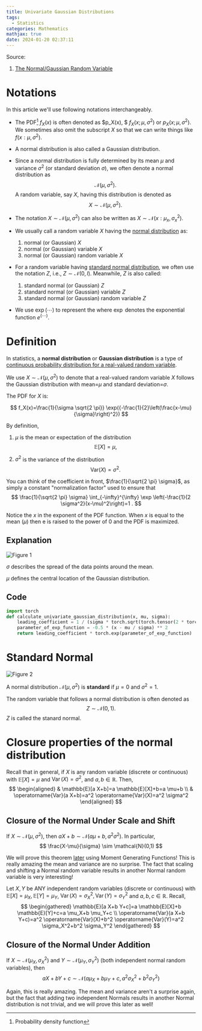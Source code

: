 ```yaml
---
title: Univariate Gaussian Distributions
tags:
  - Statistics
categories: Mathematics
mathjax: true
date: 2024-01-20 02:37:11
---
```



Source:

1. [The Normal/Gaussian Random Variable](https://web.stanford.edu/class/archive/cs/cs109/cs109.1218/files/student_drive/4.3.pdf)

<!--more-->

# Notations

In this article we'll use following notations interchangeably.

* The PDF[^1] $f_X(x)$ is often denoted as $p_X(x), $ $f_X\left(x ; \mu, \sigma^2\right)$ or $p_X\left(x ; \mu, \sigma^2\right)$. We sometimes also omit the subscript $X$ so that we can write things like $f(x:\mu,\sigma^2)$.

* A normal distribution is also called a Gaussian distribution.

* Since a normal distribution is fully determined by its mean $\mu$ and variance $\sigma^2$ (or standard deviation $\sigma$), we often denote a normal distribution as
  $$
  \mathcal{N}(\mu,\sigma^2) .
  $$
  A random variable, say $X$, having this distribution is denoted as
  $$
  X \sim \mathcal{N}(\mu,\sigma^2) .
  $$

* The notation $X \sim \mathcal{N}(\mu,\sigma^2)$ can also be written as $X \sim \mathcal{N}(x:\mu_x,\sigma_x^2)$.

* We usually call a random variable $X$ having the <u>normal distribution</u> as:

  1. normal (or Gaussian) $X$
  2. normal (or Gaussian) variable $X$
  3. normal (or Gaussian) random variable $X$

* For a random variable having <u>standard normal distribution</u>, we often use the notation $Z$, i.e., $Z \sim \mathcal{N}(0, I)$. Meanwhile, $Z$ is also called:

  1. standard normal (or Gaussian) $Z$
  2. standard normal (or Gaussian) variable $Z$
  3. standard normal (or Gaussian) random variable $Z$
  
* We use $\exp(\cdots)$ to represent the where $\exp$ denotes the exponential function $e^{(\cdots)}$.

# Definition

In statistics, a **normal distribution** or **Gaussian distribution** is a type of <u>continuous probability distribution for a real-valued random variable</u>. 

We use $X \sim \mathcal N\left(\mu, \sigma^2\right)$ to denote that a real-valued random variable $X$ follows the Gaussian distribution with mean=$\mu$ and standard deviation=$\sigma$.

The PDF for $X$ is:


$$
f_X(x)=\frac{1}{\sigma \sqrt{2 \pi}} \exp({-\frac{1}{2}\left(\frac{x-\mu}{\sigma}\right)^2})
$$

By definition,

1. $\mu$ is the mean or expectation of the distribution
   $$
   \mathbb E[X] = \mu ,
   $$

2.  $\sigma^2$ is the variance of the distribution
   $$
   \mathrm{Var}(X) = \sigma^2 .
   $$



You can think of the coefficient in front, $\frac{1}{\sqrt{2 \pi} \sigma}$, as simply a constant "normalization factor" used to ensure that
$$
\frac{1}{\sqrt{2 \pi} \sigma} \int_{-\infty}^{\infty} \exp \left(-\frac{1}{2 \sigma^2}(x-\mu)^2\right)=1 .
$$


Notice the $x$ in the exponent of the PDF function. When $x$ is equal to the mean $(\mu)$ then $\mathrm{e}$ is raised to the power of 0 and the PDF is maximized.

## Explanation

![Figure 1](https://lyk-love.oss-cn-shanghai.aliyuncs.com/Statistics/Gaussian%20Distributions/Figure%201.png)

$\sigma$ describes the spread of the data points around the mean.

$\mu$ defines the central location of the Gaussian distribution.

## Code

```python
import torch
def calculate_univariate_gaussian_distribution(x, mu, sigma):
    leading_coefficient = 1 / (sigma * torch.sqrt(torch.tensor(2 * torch.pi)))
    parameter_of_exp_function = -0.5 * (x - mu / sigma) ** 2
    return leading_coefficient * torch.exp(parameter_of_exp_function)
```



# Standard Normal

![Figure 2](https://lyk-love.oss-cn-shanghai.aliyuncs.com/Statistics/Gaussian%20Distributions/Figure%202.png)

A normal distribution $\mathcal{N}(\mu,\sigma^2)$ is **standard** if $\mu = 0$ and $\sigma^2 = 1$.

The random variable that follows a normal distribution is often denoted as
$$
Z \sim \mathcal{N}(0,1) .
$$
$Z$ is called the stanard normal.

# Closure properties of the normal distribution

Recall that in general, if $X$ is any random variable (discrete or continuous) with $\mathbb{E}[X]=\mu$ and $\operatorname{Var}(X)=\sigma^2$, and $a, b \in \mathbb{R}$. Then,
$$
\begin{aligned}
& \mathbb{E}[a X+b]=a \mathbb{E}[X]+b=a \mu+b \\
& \operatorname{Var}(a X+b)=a^2 \operatorname{Var}(X)=a^2 \sigma^2
\end{aligned}
$$

## Closure of the Normal Under Scale and Shift
If $X \sim \mathcal{N}\left(\mu, \sigma^2\right)$, then $a X+b \sim \mathcal{N}\left(a \mu+b, a^2 \sigma^2\right)$.
In particular,
$$
\frac{X-\mu}{\sigma} \sim \mathcal{N}(0,1)
$$

We will prove this theorem [later](https://web.stanford.edu/class/archive/cs/cs109/cs109.1218/files/student_drive/5.6.pdf) using Moment Generating Functions! This is really amazing the mean and variance are no surprise. The fact that scaling and shifting a Normal random variable results in another Normal random variable is very interesting!

Let $X, Y$ be ANY independent random variables (discrete or continuous) with $\mathbb{E}[X]=\mu_X, \mathbb{E}[Y]=\mu_Y$, $\operatorname{Var}(X)=\sigma_X^2, \operatorname{Var}(Y)=\sigma_Y^2$ and $a, b, c \in \mathbb{R}$. Recall,
$$
\begin{gathered}
\mathbb{E}[a X+b Y+c]=a \mathbb{E}[X]+b \mathbb{E}[Y]+c=a \mu_X+b \mu_Y+c \\
\operatorname{Var}(a X+b Y+c)=a^2 \operatorname{Var}(X)+b^2 \operatorname{Var}(Y)=a^2 \sigma_X^2+b^2 \sigma_Y^2
\end{gathered}
$$

## Closure of the Normal Under Addition
If $X \sim \mathcal{N}\left(\mu_X, \sigma_X^2\right)$ and $Y \sim \mathcal{N}\left(\mu_Y, \sigma_Y^2\right)$ (both independent normal random variables), then
$$
a X+b Y+c \sim \mathcal{N}\left(a \mu_X+b \mu_Y+c, a^2 \sigma_X^2+b^2 \sigma_Y^2\right)
$$

Again, this is really amazing. The mean and variance aren't a surprise again, but the fact that adding two independent Normals results in another Normal distribution is not trivial, and we will prove this later as well!




[^1]: Probability density function
